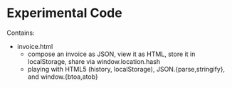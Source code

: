 Experimental Code
=================

Contains:

   - invoice.html
      - compose an invoice as JSON, view it as HTML, store it in localStorage, share via window.location.hash
      - playing with HTML5 (history, localStorage), JSON.{parse,stringify}, and window.{btoa,atob}
